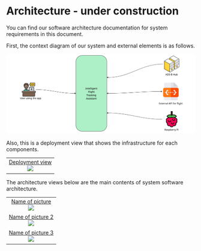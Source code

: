 # Architecture - under construction

You can find our software architecture documentation for system requirements in this document.

First, the context diagram of our system and external elements is as follows.

![Context Diagram](./images/context-diagram.jpg)



Also, this is a deployment view that shows the infrastructure for each components.

<table>
<tr><td align="center"><a href="./architecture/IFTA_Deployment_View.md">Deployment view<br>
<img src="https://github.com/user-attachments/assets/217bcb79-3f64-4034-b285-ac11970d8b80" width="700"></a></td></tr>
</table>


The architecture views below are the main contents of system software architecture.

<table>
<tr>
    <td align="center"><a href="./architecture/Rendering_Aggregation_Module_and_C&C_View.md#module-dependency-diagram">Name of picture<br><img src="https://github.com/user-attachments/assets/6268ac37-59e6-4a07-a9ef-0904f99b66be" width="700">       </td>
      </tr>
  <tr>  
  <td align="center"><a href="./architecture/Rendering_Aggregation_Module_and_C&C_View.md#component--connector-cc-view">Name of picture 2<br>
        <img src="https://github.com/user-attachments/assets/1c5a44c2-846a-4f79-bf62-751233dc7e82" width="700"></a>
    </td>
</tr>
<tr>
  <td align="center"><a href="./architecture/TConnectionThread_C&C_View.md">Name of picture 3<br>
        <img src="https://github.com/user-attachments/assets/05bd718a-952e-4a37-a8a1-b9064eba0fe4" width="700"></a>
  </td>
</tr>
</table>

